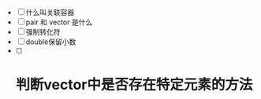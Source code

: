 - [ ] 什么叫关联容器   
- [ ] pair 和 vector<pair> 是什么
- [ ] 强制转化符
- [ ] double保留小数
- [ ] # 判断vector中是否存在特定元素的方法